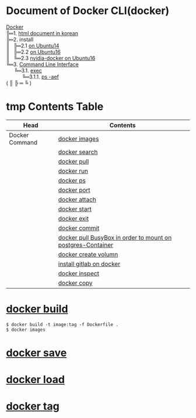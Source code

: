 # Document of Docker CLI(docker)
[Docker](https://www.docker.com)  
╠═1. [html document in korean](http://www.pyrasis.com/docker.html)  
╠═2. install  
║&ensp; ╠═2.1 [on Ubuntu14](02_Install_Docker/00_on_ubuntu14.md)  
║&ensp; ╠═2.2 [on Ubuntu16](02_Install_Docker/01_on_ubuntu16.md)  
║&ensp; ╚═2.3 [nvidia-docker on Ubuntu16](02_Install_Docker/02_install_nvidia-docker_on_ubuntu16.md)  
╚═3. [Command Line Interface](https://docs.docker.com/engine/reference/commandline/docker/)  
&ensp; &ensp; ╚═3.1. [exec](https://docs.docker.com/engine/reference/commandline/exec/)  
&ensp; &ensp; &ensp; &ensp; ╚═3.1.1. [ps -aef](03_Docker_CLI/01_docker_exec.md)  
( ║ ╠ ═ ╚ ) 

# tmp Contents Table
| Head            | Contents                                                                                                         |
|-----------------|------------------------------------------------------------------------------------------------------------------|
| Docker Command  | [docker images](00_docker_command/01_docker_images.md)                                                           |
|                 | [docker search](00_docker_command/02_docker_search.md)                                                           |
|                 | [docker pull](00_docker_command/03_docker_pull.md)                                                               |
|                 | [docker run](00_docker_command/04_docker_run.md)                                                                 |
|                 | [docker ps](00_docker_command/05_docker_ps.md)                                                                   |
|                 | [docker port](00_docker_command/06_docker_port.md)                                                               |
|                 | [docker attach](00_docker_command/07_docker_attach.md)                                                           |
|                 | [docker start](00_docker_command/08_docker_start.md)                                                             |
|                 | [docker exit](00_docker_command/09_docker_exit.md)                                                               |
|                 | [docker commit](00_docker_command/10_docker_commit.md)                                                           |
|                 | [docker pull BusyBox in order to mount on postgres-Container](00_docker_command/11_BusyBox_on_docker.md)         |
|                 | [docker create volumn](00_docker_command/12_docker_volumn.md)                                                    |
|                 | [install gitlab on docker](00_docker_command/13_gitlab_ce_on_docker.md)                                          |
|                 | [docker inspect](00_docker_command/14_docker_inspect.md)                                                         |
|                 | [docker copy](00_docker_command/15_docker_cp.md)                                                                 |

# [docker build](00_docker_command/16_docker_build.md)
```{bash}
$ docker build -t image:tag -f Dockerfile .
$ docker images
```

# [docker save](00_docker_command/17_docker_save.md)
# [docker load](00_docker_command/18_docker_load.md)
# [docker tag](00_docker_command/19_docker_tag.md)
